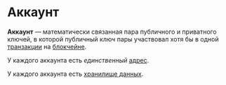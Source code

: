 # Аккаунт

**Аккаунт** — математически связанная пара публичного и приватного ключей, в которой публичный ключ пары участвовал хотя бы в одной [транзакции](/blockchain/transaction.md) на [блокчейне](/blockchain/blockchain.md).

У каждого аккаунта есть _единственный_ [адрес](/blockchain/address.md).

У каждого аккаунта есть [хранилище данных](/blockchain/account-data-storage.md).
